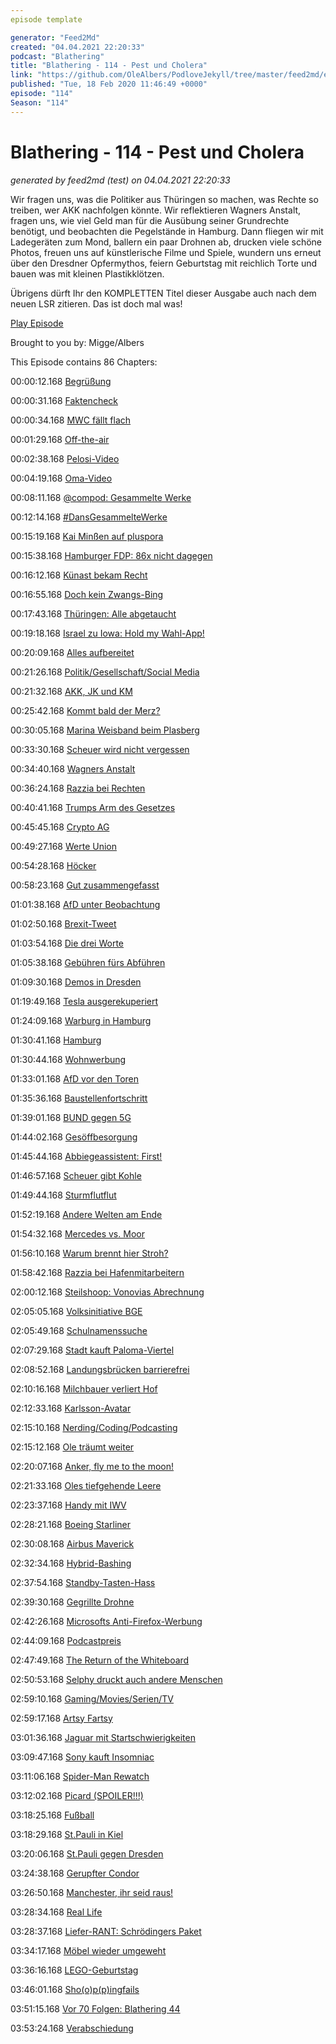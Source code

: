```yaml
---
episode template

generator: "Feed2Md"
created: "04.04.2021 22:20:33"
podcast: "Blathering"
title: "Blathering - 114 - Pest und Cholera"
link: "https://github.com/OleAlbers/PodloveJekyll/tree/master/feed2md/example/export/seasons/5/2020/2/Blathering___114___Pest_und_Cholera.md"
published: "Tue, 18 Feb 2020 11:46:49 +0000"
episode: "114"
Season: "114"
---
```


# Blathering - 114 - Pest und Cholera
_generated by feed2md (test) on 04.04.2021 22:20:33_

Wir fragen uns, was die Politiker aus Thüringen so machen, was Rechte so treiben, wer AKK nachfolgen könnte. Wir reflektieren Wagners Anstalt, fragen uns, wie viel Geld man für die Ausübung seiner Grundrechte benötigt, und beobachten die Pegelstände in Hamburg. Dann fliegen wir mit Ladegeräten zum Mond, ballern ein paar Drohnen ab, drucken viele schöne Photos, freuen uns auf künstlerische Filme und Spiele, wundern uns erneut über den Dresdner Opfermythos, feiern Geburtstag mit reichlich Torte und bauen was mit kleinen Plastikklötzen.

Übrigens dürft Ihr den KOMPLETTEN Titel dieser Ausgabe auch nach dem neuen LSR zitieren. Das ist doch mal was!

[Play Episode](https://www.blathering.de/podlove/file/1123/s/feed/c/mp3/blathering_114.mp3)

Brought to you by: Migge/Albers

This Episode contains 86 Chapters:


00:00:12.168 [Begrüßung]()

00:00:31.168 [Faktencheck]()

00:00:34.168 [MWC fällt flach](https://www.t-online.de/digital/id_87330272/wegen-coronavirus-mobile-world-congress-mwc-in-barcelona-faellt-aus.html)

00:01:29.168 [Off-the-air](https://twitter.com/stammtischphilo/status/1226635196071583745)

00:02:38.168 [Pelosi-Video](https://www.heise.de/newsticker/meldung/USA-Pelosi-will-Trumps-Videoclip-aus-sozialen-Medien-verbannt-sehen-4656195.html)

00:04:19.168 [Oma-Video](https://twitter.com/kattascha/status/1226782005628719104)

00:08:11.168 [@compod: Gesammelte Werke](https://twitter.com/search?q=(from%3Acompod)%20(%40blathering_pod)%20until%3A2020-02-18%20since%3A2020-02-10&src=typed_query&f=live)

00:12:14.168 [#DansGesammelteWerke](https://twitter.com/search?q=(from%3Aevildanwallace)%20(%40blathering_pod)%20until%3A2020-02-18%20since%3A2020-02-10&src=typed_query&f=live)

00:15:19.168 [Kai Minßen auf pluspora](https://pluspora.com/posts/2996488#67d71560301201389474005056264835)

00:15:38.168 [Hamburger FDP: 86x nicht dagegen](https://taz.de/Hamburgs-FDP-kaempft-um-5-Prozent/!5659559/)

00:16:12.168 [Künast bekam Recht](https://www.morgenpost.de/berlin/article228410321/Blogger-muss-Renate-Kuenast-10-000-Euro-zahlen.html)

00:16:55.168 [Doch kein Zwangs-Bing](https://www.borncity.com/blog/2020/02/13/office-365-proplus-doch-keine-zwangs-bing-suche-in-chrome/)

00:17:43.168 [Thüringen: Alle abgetaucht](https://www.deutschlandfunk.de/der-tag-nach-dem-tabubruch-von-erfurt.3415.de.html?dram:article_id=470125)

00:19:18.168 [Israel zu Iowa: Hold my Wahl-App!](https://futurezone.at/netzpolitik/wahl-app-leakt-daten-von-64-millionen-israelis/400750545)

00:20:09.168 [Alles aufbereitet](https://logbuch-netzpolitik.de/lnp330-thueue-ueue-ueue-ueue-ueue-ueue-ueue-ueueringen)

00:21:26.168 [Politik/Gesellschaft/Social Media]()

00:21:32.168 [AKK, JK und KM](https://www.deutschlandfunk.de/der-tag-das-sturmtief-in-der-cdu.3415.de.html?dram:article_id=469923)

00:25:42.168 [Kommt bald der Merz?](https://blog.wdr.de/landtagsblog/friedrich-merz-das-brexit-phantom-am-rhein/)

00:30:05.168 [Marina Weisband beim Plasberg](https://twitter.com/Afelia/status/1227169637344870401)

00:33:30.168 [Scheuer wird nicht vergessen](https://www.tagesschau.de/inland/pkwmaut-schiedsgericht-101.html)

00:34:40.168 [Wagners Anstalt](https://www.zdf.de/comedy/die-anstalt/die-anstalt-vom-11-februar-2020-100.html)

00:36:24.168 [Razzia bei Rechten](https://www.spiegel.de/politik/teutonico-und-seine-terrorzelle-a-b975aa53-0733-4312-814d-4020d21a9009)

00:40:41.168 [Trumps Arm des Gesetzes](https://www.tagesschau.de/ausland/trump-roger-stone-staatsanwaelte-101.html)

00:45:45.168 [Crypto AG](https://www.golem.de/news/schweizer-crypto-ag-wie-bnd-und-cia-eine-verschluesselungsfirma-hackten-2002-146567.html)

00:49:27.168 [Werte Union](https://www.tagesschau.de/investigativ/monitor/werteunion-afd-101.html)

00:54:28.168 [Höcker](https://www.spiegel.de/politik/deutschland/werteunion-bundessprecher-ralf-hoecker-spricht-von-bedrohungen-und-tritt-zurueck-a-0e58d51a-d64f-4bd0-bfb3-f01c48005fdc)

00:58:23.168 [Gut zusammengefasst](https://twitter.com/stammtischphilo/status/1227654166237077511)

01:01:38.168 [AfD unter Beobachtung](https://twitter.com/FJ_Murau/status/1228075378842927109)

01:02:50.168 [Brexit-Tweet](https://twitter.com/ColinBrowning14/status/1227906931450425344)

01:03:54.168 [Die drei Worte](https://www.heise.de/newsticker/meldung/Leistungsschutzrecht-Verleger-wollen-maximal-drei-Woerter-lizenzfrei-zulassen-4658451.html)

01:05:38.168 [Gebühren fürs Abführen](https://www.heise.de/tp/features/Einschraenkung-von-Buergerrechten-durch-die-Hintertuer-4656807.html)

01:09:30.168 [Demos in Dresden](https://twitter.com/VincentRekceoh/status/1229025066765213696)

01:19:49.168 [Tesla ausgerekuperiert](https://www.rbb24.de/wirtschaft/thema/tesla/beitraege/oberverwaltungsgericht-roddung-stopp-tesla-werk-gruenheide.html)

01:24:09.168 [Warburg in Hamburg](https://www.kuechenstud.io/lagedernation/2020/02/16/ldn177-ruecktritt-akk-regierungssuche-in-thueringen-cumex-in-hamburg-filmtipp-egmr-entscheidung-interview-dana-schmalz/?t=30%3A25)

01:30:41.168 [Hamburg]()

01:30:44.168 [Wohnwerbung](https://twitter.com/stammtischphilo/status/1227351486448984066)

01:33:01.168 [AfD vor den Toren](https://www.boyens-medien.de/artikel/hamburg/afd-muss-wahlkampfabschluss-ausserhalb-hamburgs-abhalten-323220.html)

01:35:36.168 [Baustellenfortschritt](https://twitter.com/tmigge/status/1227558775558746112)

01:39:01.168 [BUND gegen 5G](https://chaos.social/@laufi/103673965171618249)

01:44:02.168 [Gesöffbesorgung]()

01:45:44.168 [Abbiegeassistent: First!](https://www.hamburg.de/pressearchiv-fhh/13591174/2020-02-13-pr-abbiegeassistent/)

01:46:57.168 [Scheuer gibt Kohle](https://www.hamburg.de/pressearchiv-fhh/13591178/2020-02-13-sk-koehlbrandquerung/)

01:49:44.168 [Sturmflutflut](https://www.ndr.de/nachrichten/info/Es-bleibt-windig-im-Norden-neue-Sturmflutwarnung,wetter4640.html)

01:52:19.168 [Andere Welten am Ende](https://www.mopo.de/hamburg/nach-33-jahren--andere-welten---aelteste-fantasy-instanz-in-hamburg-macht-dicht-36241400)

01:54:32.168 [Mercedes vs. Moor](https://www.ndr.de/nachrichten/hamburg/Mercedes-Werk-Widerstand-gegen-Erweiterung,mercedes166.html)

01:56:10.168 [Warum brennt hier Stroh?](https://www.hamburg1.de/nachrichten/43877/Grosseinsatz_in_Volksdorf_Feuer_und_dichter_Rauch.html)

01:58:42.168 [Razzia bei Hafenmitarbeitern](https://www.hamburg1.de/nachrichten/43817/Razzia_bei_Hafenmitarbeitern.html)

02:00:12.168 [Steilshoop: Vonovias Abrechnung](https://www.hamburg1.de/nachrichten/43854/Steilshooper_Mieterinitiative_beklagt_sich.html)

02:05:05.168 [Volksinitiative BGE](https://www.hamburg1.de/nachrichten/43834/Volksinitiative_fuer_Grundeinkommen_gestartet.html)

02:05:49.168 [Schulnamenssuche](https://www.hamburg1.de/nachrichten/43852/Ideenwettbewerb_fuer_Schulnamen.html)

02:07:29.168 [Stadt kauft Paloma-Viertel](https://www.hamburg1.de/nachrichten/43860/Paloma_Viertel_Neue_Plaene_fuer_Baubeginn.html)

02:08:52.168 [Landungsbrücken barrierefrei](https://www.hamburg1.de/nachrichten/43847/Landungsbruecken_ab_morgen_barrierefrei.html)

02:10:16.168 [Milchbauer verliert Hof](https://www.ndr.de/nachrichten/hamburg/Hamburger-Milchbauer-verliert-Hof,milchhof100.html)

02:12:33.168 [Karlsson-Avatar](https://www.ndr.de/nachrichten/hamburg/Avatare-gehen-fuer-krebskranke-Kinder-zur-Schule,avatar124.html)

02:15:10.168 [Nerding/Coding/Podcasting]()

02:15:12.168 [Ole träumt weiter](https://twitter.com/stammtischphilo/status/1226626725704085504)

02:20:07.168 [Anker, fly me to the moon!](https://gizmodo.com/developer-finds-usb-chargers-have-as-much-processing-po-1841598560)

02:21:33.168 [Oles tiefgehende Leere](https://twitter.com/stammtischphilo/status/1228223908324630528)

02:23:37.168 [Handy mit IWV](https://www.golem.de/news/rotary-cellphone-ein-handy-mit-waehlscheibe-2002-146613.html)

02:28:21.168 [Boeing Starliner](https://www.golem.de/news/nasa-boeing-umging-sicherheitsprozeduren-bei-starliner-2002-146558.html)

02:30:08.168 [Airbus Maverick](https://www.golem.de/news/maveric-airbus-testet-neuartiges-design-fuer-verkehrsflugzeuge-2002-146587.html)

02:32:34.168 [Hybrid-Bashing](https://www.golem.de/news/verkehr-das-kaltstart-dilemma-der-autos-mit-hybridantrieb-2002-146638.html)

02:37:54.168 [Standby-Tasten-Hass](https://twitter.com/stammtischphilo/status/1227986422298300417)

02:39:30.168 [Gegrillte Drohne](https://petapixel.com/2020/02/14/watch-an-anti-drone-laser-literally-fry-a-bunch-of-dji-drones-from-miles-away/)

02:42:26.168 [Microsofts Anti-Firefox-Werbung](https://www.golem.de/news/microsoft-firefox-nutzer-bekommen-in-windows-werbung-fuer-edge-2002-146560.html)

02:44:09.168 [Podcastpreis](https://twitter.com/niggi/status/1228427639083413505)

02:47:49.168 [The Return of the Whiteboard](https://www.theguardian.com/uk-news/2020/feb/17/thousands-stranded-amid-heathrow-check-in-systems-meltdown)

02:50:53.168 [Selphy druckt auch andere Menschen](https://twitter.com/tmigge/status/1228440180824117248)

02:59:10.168 [Gaming/Movies/Serien/TV]()

02:59:17.168 [Artsy Fartsy](https://twitter.com/stammtischphilo/status/1229012124384550912)

03:01:36.168 [Jaguar mit Startschwierigkeiten](https://de.motor1.com/news/378574/jaguar-vision-gran-turismo/)

03:09:47.168 [Sony kauft Insomniac](https://www.golem.de/news/playstation-sony-bezahlt-rund-229-millionen-us-dollar-fuer-insomniac-2002-146557.html)

03:11:06.168 [Spider-Man Rewatch](https://de.wikipedia.org/wiki/Spider-Man:_Far_From_Home)

03:12:02.168 [Picard (SPOILER!!!)](https://www.youtube.com/watch?v=i3XJxWwYx58)

03:18:25.168 [Fußball]()

03:18:29.168 [St.Pauli in Kiel](https://www.fcstpauli.com/news/der-fc-st-pauli-verliert-auswaertsspiel-bei-holstein-kiel-1920/)

03:20:06.168 [St.Pauli gegen Dresden](https://www.stefangroenveld.de/2020/fuer-mehr-oestigaards/)

03:24:38.168 [Gerupfter Condor](http://www.fussball.de/spiel/condor-3-alstertal-langenhorn-2/-/spiel/028UKO8VM4000000VS5489B4VSO26QTJ#!/)

03:26:50.168 [Manchester, ihr seid raus!](https://www.t-online.de/sport/fussball/champions-league/id_87343462/champions-league-zwei-jahre-sperre-fuer-guardiolas-manchester-city-.html)

03:28:34.168 [Real Life]()

03:28:37.168 [Liefer-RANT: Schrödingers Paket](https://twitter.com/tmigge/status/1227217110255968257)

03:34:17.168 [Möbel wieder umgeweht](https://twitter.com/stammtischphilo/status/1226592561747439616)

03:36:16.168 [LEGO-Geburtstag](https://twitter.com/tmigge/status/1228641063457435648)

03:46:01.168 [Sho(o)p(p)ingfails](https://www.shoop.de/)

03:51:15.168 [Vor 70 Folgen: Blathering 44](https://www.blathering.de/2018/02/blathering-044-a-space-odyssey/)

03:53:24.168 [Verabschiedung]()


